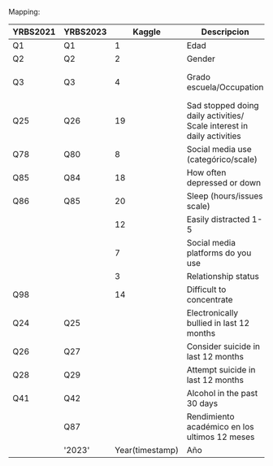 
Mapping:


| YRBS2021 | YRBS2023 | Kaggle          | Descripcion                                                            | How                    |
| -------- | -------- | --------------- | ---------------------------------------------------------------------- | ---------------------- |
| Q1       | Q1       | 1               | Edad                                                                   | =                      |
| Q2       | Q2       | 2               | Gender                                                                 | =                      |
| Q3       | Q3       | 4               | Grado escuela/Occupation                                               | Grado <12 es instituto |
| Q25      | Q26      | 19              | Sad stopped doing daily activities/ Scale interest in daily activities |                        |
| Q78      | Q80      | 8               | Social media use (categórico/scale)                                    |                        |
| Q85      | Q84      | 18              | How often depressed or down                                            |                        |
| Q86      | Q85      | 20              | Sleep (hours/issues scale)                                             |                        |
|          |          | 12              | Easily distracted 1-5                                                  |                        |
|          |          | 7               | Social media platforms do you use                                      |                        |
|          |          | 3               | Relationship status                                                    |                        |
| Q98      |          | 14              | Difficult to concentrate                                               |                        |
| Q24      | Q25      |                 | Electronically bullied in last 12 months                               |                        |
| Q26      | Q27      |                 | Consider suicide in last 12 months                                     |                        |
| Q28      | Q29      |                 | Attempt suicide in last 12 months                                      |                        |
| Q41      | Q42      |                 | Alcohol in the past 30 days                                            |                        |
|          | Q87      |                 | Rendimiento académico en los ultimos 12 meses                          |                        |
|          | '2023'   | Year(timestamp) | Año                                                                    |                        |
